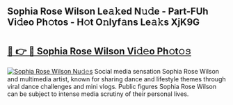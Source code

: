 ## Sophia Rose Wilson Le𝚊𝚔ed N𝚞𝚍e - Part-FUh Vi𝚍eo Ph𝚘tos - H𝚘t O𝚗lyf𝚊ns Le𝚊𝚔s XjK9G

# <h2><a href="http://hf8wbx7.feru.top/?c=Sophia+Rose+Wilson">🔗 👉 🔴 Sophia Rose Wilson Vi𝚍𝚎o Ph𝚘t𝚘𝚜</a></h2>

[![Sophia Rose Wilson Nu𝚍𝚎s](https://i.imgur.com/0TWrTi3.gif)](http://hf8wbx7.feru.top/?c=Sophia+Rose+Wilson)
Social media sensation Sophia Rose Wilson and multimedia artist, known for sharing dance and lifestyle themes through viral dance challenges and mini vlogs. Public figures Sophia Rose Wilson can be subject to intense media scrutiny of their personal lives. 
